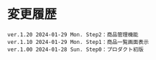 # 変更履歴

	ver.1.20 2024-01-29 Mon. Step2：商品管理機能
	ver.1.10 2024-01-29 Mon. Step1：商品一覧画面表示
	ver.1.00 2024-01-28 Sun. Step0：プロダクト初版
